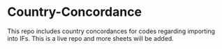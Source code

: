 # Country-Concordance
This repo includes country concordances for codes regarding importing into IFs. This is a live repo and more sheets will be added. 
